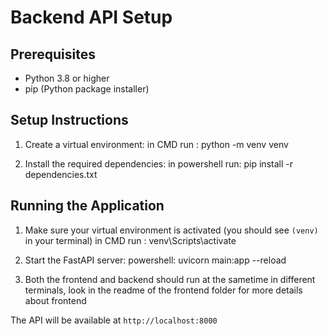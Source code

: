 # Backend API Setup

## Prerequisites
- Python 3.8 or higher
- pip (Python package installer)

## Setup Instructions
1. Create a virtual environment:
in CMD run : python -m venv venv

2. Install the required dependencies:
in powershell run: pip install -r dependencies.txt

## Running the Application

1. Make sure your virtual environment is activated (you should see `(venv)` in your terminal)
    in CMD run : venv\Scripts\activate

2. Start the FastAPI server:
powershell: uvicorn main:app --reload

3. Both the frontend and backend should run at the sametime in different terminals, look in the readme of the frontend folder for more details about frontend


The API will be available at `http://localhost:8000`


